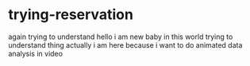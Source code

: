 # trying-reservation
again trying to understand
hello i am new baby in this world trying to understand thing 
actually i am here because i want to do animated data analysis in video
